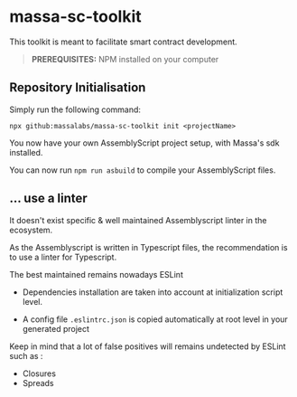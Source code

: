# massa-sc-toolkit

This toolkit is meant to facilitate smart contract development.

> **PREREQUISITES:** NPM installed on your computer

## Repository Initialisation

Simply run the following command:

```shell
npx github:massalabs/massa-sc-toolkit init <projectName>
```

You now have your own AssemblyScript project setup, with Massa's sdk installed.

You can now run `npm run asbuild` to compile your AssemblyScript files.

## ... use a linter

It doesn't exist specific & well maintained Assemblyscript linter in the ecosystem.

As the Assemblyscript is written in Typescript files, the recommendation is to use a linter for Typescript.

The best maintained remains nowadays ESLint

-   Dependencies installation are taken into account at initialization script level.

-   A config file `.eslintrc.json` is copied automatically at root level in your generated project

Keep in mind that a lot of false positives will remains undetected by ESLint such as :

-   Closures
-   Spreads
